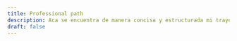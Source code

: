 ```yaml
---
title: Professional path
description: Aca se encuentra de manera concisa y estructurada mi trayectoria como profesional.
draft: false
---
```

